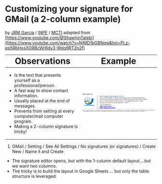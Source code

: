 # Customizing your signature for GMail (a 2-column example)
by [JRM Garcia](https://garcia-inpe.github.io/) / [INPE](https://www.gov.br/inpe/pt-br) / [MCTI](https://www.gov.br/mcti/pt-br) adapted from [https://www.youtube.com/@ShawhinTalebi](https://www.youtube.com/watch?v=NjMD1bGBNqw&list=PLz-ep5RbHosXORBcWr6dy3-Wdq9RT2n2f)

| <span style="font-size:2em;">Observations</span> | <span style="font-size:2em;">Example</span>  |
|-------------|-------------|
|<ul><li>Is the text that presents yourself as a professional/person.</li><li>A fast way to show contact information.</li><li>Usually placed at the end of messages.</li><li>Prevents from setting at every computer/mail computer program.</li><li>Making a 2-column signature is tricky!</li> | ![alt text](/assets/img/SignatureExample.png)         |

1. GMail / Setting / See All Settings / No signatures (or signatures) / Create New / Name it and Create
* The signature editor opens, but with the 1-column default layout….but we want two columns.
* The tricky is to build the layout in Google Sheets ... but only the table structure is leveraged.


